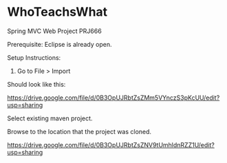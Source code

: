 WhoTeachsWhat
=============

Spring MVC Web Project PRJ666




Prerequisite: Eclipse is already open.

Setup Instructions:

1) Go to File > Import

Should look like this:

https://drive.google.com/file/d/0B3OpUJRbtZsZMm5VYnczS3pKcUU/edit?usp=sharing

Select existing maven project.

Browse to the location that the project was cloned.

https://drive.google.com/file/d/0B3OpUJRbtZsZNV9tUmhldnRZZ1U/edit?usp=sharing




